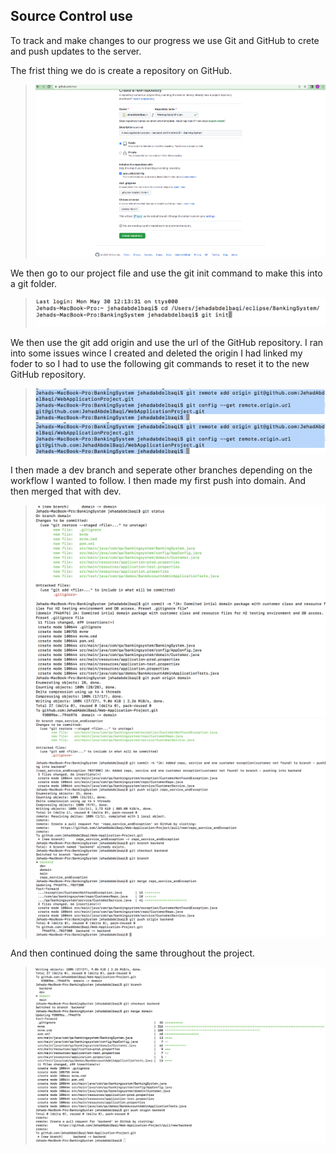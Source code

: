 ## Source Control use

To track and make changes to our progress we use Git and GitHub to crete and push updates to the server. 

The frist thing we do is create a repository on GitHub.
>![](../documentation_images/other/repo_set_up_and_pushes/repo_set_up.png) 

We then go to our project file and use the git init command to make this into a git folder.
>![](../documentation_images/other/repo_set_up_and_pushes/repo_set_up_2.png) 

We then use the git add origin <url> and use the url of the GitHub repository. I ran into some issues wince I created and deleted the origin I had linked my foder to so I had to use the following git commands to reset it to the new GitHub repository.
>![](../documentation_images/other/repo_set_up_and_pushes/repo_set_up_3.png) 
>![](../documentation_images/other/repo_set_up_and_pushes/repo_set_up_3.png) 

I then made a dev branch and seperate other branches depending on the workflow I wanted to follow. I then made my first push into domain. And then merged that with dev.
>![](../documentation_images/other/repo_set_up_and_pushes/first_push.png) 
>![](../documentation_images/other/repo_set_up_and_pushes/second_push.png) 

And then continued doing the same throughout the project.
>![](../documentation_images/other/repo_set_up_and_pushes/new_branch.png) 
